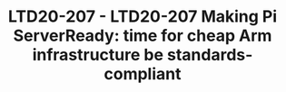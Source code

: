 ---
categories:
- ltd20
description: Arm hardware and firmware standards are the foundational pillars for
  Arm servers, and a major reason for the early successes and continued investment
  and growth of this horizontally-integrated ecosystem. Non-server "Edge" systems,
  however, are still an embedded-style vertically-integrated market, which is getting
  in the way of massive adoption and proliferation of Edge/IoT Compute. So let's make
  the Edge systems standards compliant and start with the highest-volume and better
  known platform of them all - the Raspberry Pi! Let's teach the Pi how to boot off-the-shelf
  SBBR -compliant Linux, *BSDs and of course VMware ESXi-Arm and Microsoft Windows.<br><br>Even
  if you don't care about IoT, getting this class of devices to be standards-compliant
  will provide developers, tech evangelists and early adopters with $50-$100 ServerReady
  platforms, solving a real headache today around pricing/availability of systems
  in the market.<br><br>This is a technical presentation (and demo) on VMware's and
  Arm's joint open efforts to bring Arm ServerReady experiences to the Pi 4 as community-developed
  SBBR firmware, as part of the larger narrative that SBSA/SBBR is perhaps even more
  important at the Edge than it is in the Cloud or on-prem. The session covers the
  history of the Pi UEFI port, current status and technical challenges that remain
  to be solved.<br><br>The point of this session is to build community interest/participation
  in this effort and other efforts to make Edge systems ServerReady, such as Arm's
  Project Cassini. If we can do it on the Pi, we can do it on other Arm boards too.
image:
  featured: 'true'
  path: https://static.linaro.org/connect/ltd20/images/LTD20-207.png
session_id: LTD20-207
session_speakers:
- speaker_bio: Co-founder and lead for the ESXi-Arm project in the Cloud Platform
    Business Unit at VMware, conducting advanced development of vSphere hypervisor
    technology for the 64-bit Arm architecture. Andrei works in a wide range of directions
    pertaining to Arm enablement and strategy, ranging from low-level hypervisor design
    and implementation, to product definition and partner and ecosystem engagement.
  speaker_company: VMware
  speaker_image: http://avatars.sched.co/f/05/10468612/avatar.jpg.320x320px.jpg?1aa
  speaker_name: Andrei Warkentin
  speaker_position: Arm Enablement Architect
  speaker_role: speaker
session_track: IoT Fog/Gateway/Edge Computing
tag: session
tags: IoT Fog/Gateway/Edge Computing
title: 'LTD20-207 - LTD20-207 Making Pi ServerReady: time for cheap Arm infrastructure
  be standards-compliant'
---